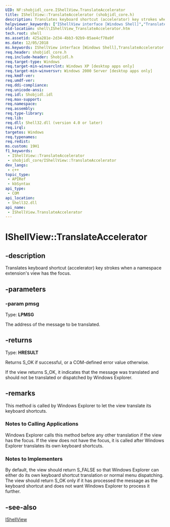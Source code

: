 ```yaml
---
UID: NF:shobjidl_core.IShellView.TranslateAccelerator
title: IShellView::TranslateAccelerator (shobjidl_core.h)
description: Translates keyboard shortcut (accelerator) key strokes when a namespace extension's view has the focus.
helpviewer_keywords: ["IShellView interface [Windows Shell]","TranslateAccelerator method","IShellView.TranslateAccelerator","IShellView::TranslateAccelerator","TranslateAccelerator","TranslateAccelerator method [Windows Shell]","TranslateAccelerator method [Windows Shell]","IShellView interface","_win32_IShellView_TranslateAccelerator","shell.IShellView_TranslateAccelerator","shobjidl_core/IShellView::TranslateAccelerator"]
old-location: shell\IShellView_TranslateAccelerator.htm
tech.root: shell
ms.assetid: 425a281e-2d34-4bb3-92b9-05ae4cf70a9f
ms.date: 12/05/2018
ms.keywords: IShellView interface [Windows Shell],TranslateAccelerator method, IShellView.TranslateAccelerator, IShellView::TranslateAccelerator, TranslateAccelerator, TranslateAccelerator method [Windows Shell], TranslateAccelerator method [Windows Shell],IShellView interface, _win32_IShellView_TranslateAccelerator, shell.IShellView_TranslateAccelerator, shobjidl_core/IShellView::TranslateAccelerator
req.header: shobjidl_core.h
req.include-header: Shobjidl.h
req.target-type: Windows
req.target-min-winverclnt: Windows XP [desktop apps only]
req.target-min-winversvr: Windows 2000 Server [desktop apps only]
req.kmdf-ver: 
req.umdf-ver: 
req.ddi-compliance: 
req.unicode-ansi: 
req.idl: Shobjidl.idl
req.max-support: 
req.namespace: 
req.assembly: 
req.type-library: 
req.lib: 
req.dll: Shell32.dll (version 4.0 or later)
req.irql: 
targetos: Windows
req.typenames: 
req.redist: 
ms.custom: 19H1
f1_keywords:
 - IShellView::TranslateAccelerator
 - shobjidl_core/IShellView::TranslateAccelerator
dev_langs:
 - c++
topic_type:
 - APIRef
 - kbSyntax
api_type:
 - COM
api_location:
 - Shell32.dll
api_name:
 - IShellView.TranslateAccelerator
---
```


# IShellView::TranslateAccelerator


## -description

Translates keyboard shortcut (accelerator) key strokes when a namespace extension's view has the focus.

## -parameters

### -param pmsg

Type: <b>LPMSG</b>

The address of the message to be translated.

## -returns

Type: <b>HRESULT</b>

Returns S_OK if successful, or a COM-defined error value otherwise.

If the view returns S_OK, it indicates that the message was translated and should not be translated or dispatched by Windows Explorer.

## -remarks

This method is called by Windows Explorer to let the view translate its keyboard shortcuts.

<h3><a id="Notes_to_Calling_Applications"></a><a id="notes_to_calling_applications"></a><a id="NOTES_TO_CALLING_APPLICATIONS"></a>Notes to Calling Applications</h3>
Windows Explorer calls this method before any other translation if the view has the focus. If the view does not have the focus, it is called after Windows Explorer translates its own keyboard shortcuts.

<h3><a id="Notes_to_Implementers"></a><a id="notes_to_implementers"></a><a id="NOTES_TO_IMPLEMENTERS"></a>Notes to Implementers</h3>
By default, the view should return S_FALSE so that Windows Explorer can either do its own keyboard shortcut translation or normal menu dispatching. The view should return S_OK only if it has processed the message as the keyboard shortcut and does not want Windows Explorer to process it further.

## -see-also

<a href="https://docs.microsoft.com/windows/desktop/api/shobjidl_core/nn-shobjidl_core-ishellview">IShellView</a>


